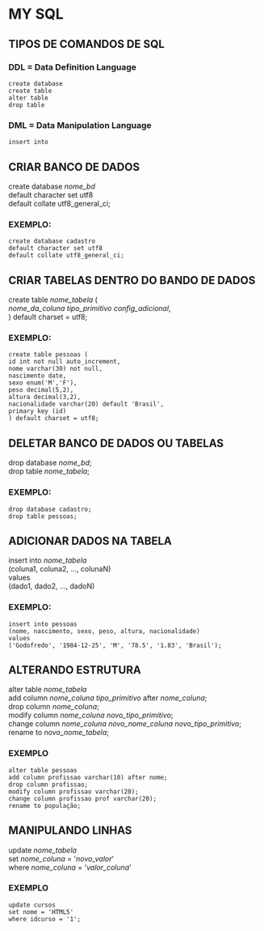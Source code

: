 # **MY SQL**

## **TIPOS DE COMANDOS DE SQL**

### DDL = Data Definition Language
```
create database
create table
alter table
drop table
```
### DML = Data Manipulation Language 
```
insert into
```
## **CRIAR BANCO DE DADOS**

create database *nome_bd*<br>
default character set utf8<br>
default collate utf8_general_ci;

### EXEMPLO:

`create database cadastro`<br>
`default character set utf8`<br>
`default collate utf8_general_ci;`

## **CRIAR TABELAS DENTRO DO BANDO DE DADOS**

create table *nome_tabela* (<br>
*nome_da_coluna tipo_primitivo config_adicional*,<br>
) default charset = utf8;

### EXEMPLO:

`create table pessoas (`<br>
`id int not null auto_increment,`<br>
`nome varchar(30) not null,`<br>
`nascimento date,`<br>
`sexo enum('M','F'),`<br>
`peso decimal(5,2),`<br>
`altura decimal(3,2),`<br>
`nacionalidade varchar(20) default 'Brasil',`<br>
`primary key (id)`<br>
`) default charset = utf8;`

## **DELETAR BANCO DE DADOS OU TABELAS**

drop database *nome_bd*;<br>
drop table *nome_tabela*;

### EXEMPLO:

`drop database cadastro;`<br>
`drop table pessoas;`

## **ADICIONAR DADOS NA TABELA**

insert into *nome_tabela*<br>
(coluna1, coluna2, ..., colunaN)<br>
values<br>
(dado1, dado2, ..., dadoN)

### EXEMPLO:
`insert into pessoas`<br>
`(nome, nascimento, sexo, peso, altura, nacionalidade)`<br>
`values`<br>
`('Godofredo', '1984-12-25', 'M', '78.5', '1.83', 'Brasil');`

## **ALTERANDO ESTRUTURA**

alter table *nome_tabela*<br>
add column *nome_coluna* *tipo_primitivo* after *nome_coluna*;<br>
drop column *nome_coluna*;<br>
modify column *nome_coluna* *novo_tipo_primitivo*;<br>
change column *nome_coluna* *novo_nome_coluna* *novo_tipo_primitivo*;<br>
rename to *novo_nome_tabela*;

### EXEMPLO

`alter table pessoas`<br>
`add column profissao varchar(10) after nome;`<br>
`drop column profissao;`<br>
`modify column profissao varchar(20);`<br>
`change column profissao prof varchar(20);`<br>
`rename to população;`

## **MANIPULANDO LINHAS**

update *nome_tabela*<br>
set *nome_coluna* = '*novo_valor*'<br>
where *nome_coluna* = '*valor_coluna*'

### EXEMPLO

`update cursos`<br>
`set nome = 'HTML5'`<br>
`where idcurso = '1';`